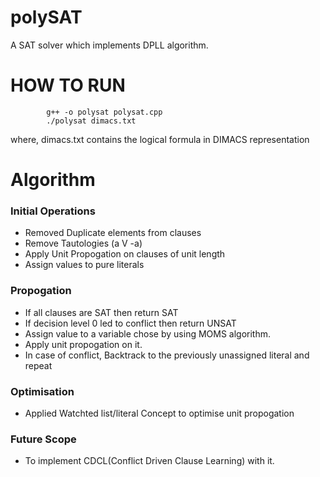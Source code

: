 # polySAT
A SAT solver which implements DPLL algorithm.

# HOW TO RUN
            g++ -o polysat polysat.cpp
            ./polysat dimacs.txt
  where, dimacs.txt contains the logical formula in DIMACS representation
  

# Algorithm
### Initial Operations
- Removed Duplicate elements from clauses
- Remove Tautologies (a V -a)
- Apply Unit Propogation on clauses of unit length
- Assign values to pure literals

### Propogation
- If all clauses are SAT then return SAT
- If decision level 0 led to conflict then return UNSAT
- Assign value to a variable chose by using MOMS algorithm.
- Apply unit propogation on it.
- In case of conflict, Backtrack to the previously unassigned literal and repeat

### Optimisation
- Applied Watchted list/literal Concept to optimise unit propogation

### Future Scope
- To implement CDCL(Conflict Driven Clause Learning) with it.
